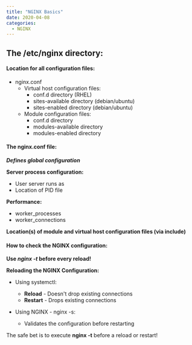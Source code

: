 ```yaml
---
title: "NGINX Basics"
date: 2020-04-08
categories:
  - NGINX
---
```


## The /etc/nginx directory:

#### Location for all configuration files:
- nginx.conf
  - Virtual host configuration files:
      - conf.d directory (RHEL)
      - sites-available directory (debian/ubuntu)
      - sites-enabled directory (debian/ubuntu)
  - Module configuration files:
    - conf.d directory
    - modules-available directory
    - modules-enabled directory

#### The nginx.conf file:

***Defines global configuration***

**Server process configuration:**
- User server runs as
- Location of PID file

**Performance:**
- worker_processes
- worker_connections

**Location(s) of module and virtual host configuration files (via include)**

#### How to check the NGINX configuration:

**Use *nginx -t* before every reload!**

**Reloading the NGINX Configuration:**

- Using systemctl:
  - **Reload** - Doesn't drop existing connections
  - **Restart** - Drops existing connections

- Using NGINX - nginx -s:
  - Validates the configuration before restarting

The safe bet is to execute **nginx -t** before a reload or restart!
